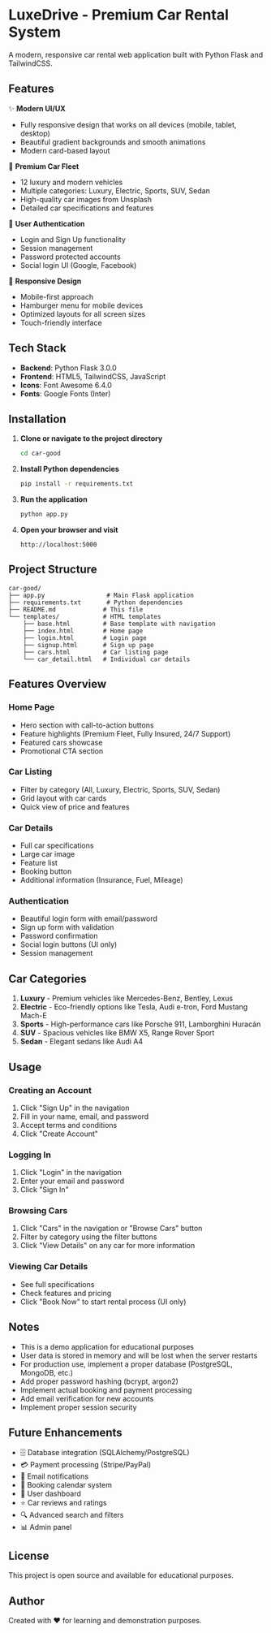 # LuxeDrive - Premium Car Rental System

A modern, responsive car rental web application built with Python Flask and TailwindCSS.

## Features

✨ **Modern UI/UX**
- Fully responsive design that works on all devices (mobile, tablet, desktop)
- Beautiful gradient backgrounds and smooth animations
- Modern card-based layout

🚗 **Premium Car Fleet**
- 12 luxury and modern vehicles
- Multiple categories: Luxury, Electric, Sports, SUV, Sedan
- High-quality car images from Unsplash
- Detailed car specifications and features

🔐 **User Authentication**
- Login and Sign Up functionality
- Session management
- Password protected accounts
- Social login UI (Google, Facebook)

📱 **Responsive Design**
- Mobile-first approach
- Hamburger menu for mobile devices
- Optimized layouts for all screen sizes
- Touch-friendly interface

## Tech Stack

- **Backend**: Python Flask 3.0.0
- **Frontend**: HTML5, TailwindCSS, JavaScript
- **Icons**: Font Awesome 6.4.0
- **Fonts**: Google Fonts (Inter)

## Installation

1. **Clone or navigate to the project directory**
   ```bash
   cd car-good
   ```

2. **Install Python dependencies**
   ```bash
   pip install -r requirements.txt
   ```

3. **Run the application**
   ```bash
   python app.py
   ```

4. **Open your browser and visit**
   ```
   http://localhost:5000
   ```

## Project Structure

```
car-good/
├── app.py                 # Main Flask application
├── requirements.txt       # Python dependencies
├── README.md             # This file
└── templates/            # HTML templates
    ├── base.html         # Base template with navigation
    ├── index.html        # Home page
    ├── login.html        # Login page
    ├── signup.html       # Sign up page
    ├── cars.html         # Car listing page
    └── car_detail.html   # Individual car details
```

## Features Overview

### Home Page
- Hero section with call-to-action buttons
- Feature highlights (Premium Fleet, Fully Insured, 24/7 Support)
- Featured cars showcase
- Promotional CTA section

### Car Listing
- Filter by category (All, Luxury, Electric, Sports, SUV, Sedan)
- Grid layout with car cards
- Quick view of price and features

### Car Details
- Full car specifications
- Large car image
- Feature list
- Booking button
- Additional information (Insurance, Fuel, Mileage)

### Authentication
- Beautiful login form with email/password
- Sign up form with validation
- Password confirmation
- Social login buttons (UI only)
- Session management

## Car Categories

1. **Luxury** - Premium vehicles like Mercedes-Benz, Bentley, Lexus
2. **Electric** - Eco-friendly options like Tesla, Audi e-tron, Ford Mustang Mach-E
3. **Sports** - High-performance cars like Porsche 911, Lamborghini Huracán
4. **SUV** - Spacious vehicles like BMW X5, Range Rover Sport
5. **Sedan** - Elegant sedans like Audi A4

## Usage

### Creating an Account
1. Click "Sign Up" in the navigation
2. Fill in your name, email, and password
3. Accept terms and conditions
4. Click "Create Account"

### Logging In
1. Click "Login" in the navigation
2. Enter your email and password
3. Click "Sign In"

### Browsing Cars
1. Click "Cars" in the navigation or "Browse Cars" button
2. Filter by category using the filter buttons
3. Click "View Details" on any car for more information

### Viewing Car Details
- See full specifications
- Check features and pricing
- Click "Book Now" to start rental process (UI only)

## Notes

- This is a demo application for educational purposes
- User data is stored in memory and will be lost when the server restarts
- For production use, implement a proper database (PostgreSQL, MongoDB, etc.)
- Add proper password hashing (bcrypt, argon2)
- Implement actual booking and payment processing
- Add email verification for new accounts
- Implement proper session security

## Future Enhancements

- 🗄️ Database integration (SQLAlchemy/PostgreSQL)
- 💳 Payment processing (Stripe/PayPal)
- 📧 Email notifications
- 📅 Booking calendar system
- 👤 User dashboard
- ⭐ Car reviews and ratings
- 🔍 Advanced search and filters
- 📊 Admin panel

## License

This project is open source and available for educational purposes.

## Author

Created with ❤️ for learning and demonstration purposes.
